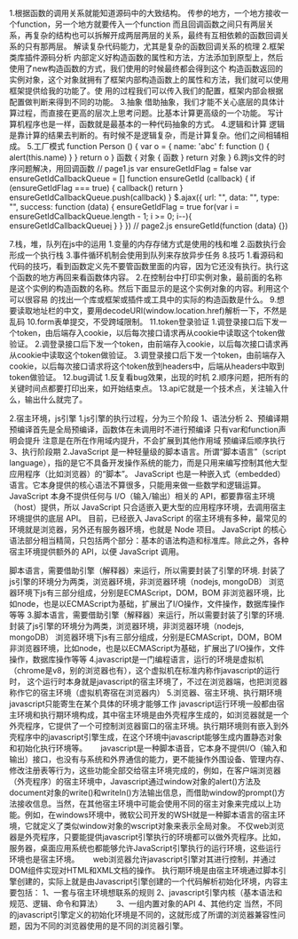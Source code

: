 1.根据函数的调用关系就能知道源码中的大致结构。
  传参的地方，一个地方接收一个function，另一个地方就要传入一个function
  而且回调函数之间只有两层关系，再复杂的结构也可以拆解开成两层两层的关系，最终有互相依赖的函数回调关系的只有那两层。
  解读复杂代码能力，尤其是复杂的函数回调关系的梳理
2.框架类库插件源码分析
  内部定义好构造函数的属性和方法，方法添加到原型上，然后使用了new构造函数的方式，我们使用的时候最终都会得到这个
  构造函数返回的实例对象，这个对象就拥有了框架内部构造函数上的属性和方法，我们就可以使用框架提供给我的功能了。使
  用的过程我们可以传入我们的配置，框架内部会根据配置做判断来得到不同的功能。
3.抽象
  借助抽象，我们才能不关心底层的具体计算过程，而直接在更高的层次上思考问题。比基本计算更高级的一个功能。
  写计算机程序也是一样，函数就是最基本的一种代码抽象的方式。
4.逻辑和计算
  逻辑是靠计算的结果去判断的。有时候不是逻辑复杂，而是计算复杂。他们之间相辅相成。
5.工厂模式
  function Person () {
    var o = {
      name: 'abc'
      f: function () {
        alert(this.name)
      }
    }
    return o
  }
  函数 {
    对象 {
      函数
    }
    return 对象
  }
6.跨js文件的时序问题解决，用回调函数
  // page1.js
    var ensureGetIdFlag = false
    var ensureGetIdCallbackQueue = []
    function ensureGetId (callback) {
      if (ensureGetIdFlag === true) {
        callback()
        return
      }
      ensureGetIdCallbackQueue.push(callback)
    }
    $.ajax({
      url: "",
      data: "",
      type: "",
      success: function (data) {
        ensureGetIdFlag = true
        for(var i = ensureGetIdCallbackQueue.length - 1; i >= 0; i--){
          ensureGetIdCallbackQueue[i](data)
        }
      }
    })
  // page2.js
    ensureGetId(function (data) {})

7.栈，堆，队列在js中的运用
  1.变量的内存存储方式是使用的栈和堆
  2.函数执行会形成一个执行栈
  3.事件循环机制会使用到队列来存放异步任务
8.技巧
  1.看源码和代码的技巧，看到函数定义先不要管函数里面的内容，因为它还没有执行。执行这个函数的地方再回来看函数体内容。
  2.在控制台中打印实例对象，最前面的名称是这个实例的构造函数的名称。然后下面显示的是这个实例对象的内容。利用这个可以很容易
    的找出一个库或框架或插件或工具中的实际的构造函数是什么。
9.想要读取地址栏的中文，要用decodeURI(window.location.href)解析一下，不然是乱码
10.form表单提交，不受跨域限制。
11.token登录验证
  1.调登录接口后下发一个token，由后端存入cookie，以后每次接口请求再从cookie中读取这个token做验证。
  2.调登录接口后下发一个token，由前端存入cookie，以后每次接口请求再从cookie中读取这个token做验证。
  3.调登录接口后下发一个token，由前端存入cookie，以后每次接口请求将这个token放到headers中，后端从headers中取到token做验证。
12.bug调试
	1.反复看bug效果，出现的时机
	2.顺序问题，把所有的关键时间点都要打印出来，如开始结束点。
13.api它就是一个技术点，关注输入什么，输出什么就完了。



2.宿主环境，js引擎
    1.js引擎的执行过程，分为三个阶段
        1、语法分析
        2、预编译期
          预编译首先是全局预编译，函数体在未调用时不进行预编译
          只有var和function声明会提升
          注意是在所在作用域内提升，不会扩展到其他作用域
          预编译后顺序执行
        3、执行阶段期
    2.JavaScript 是一种轻量级的脚本语言。所谓“脚本语言”（script language），指的是它不具备开发操作系统的能力，而是只用来编写控制其他大型应用程序（比如浏览器）的“脚本”。
      JavaScript 也是一种嵌入式（embedded）语言。它本身提供的核心语法不算很多，只能用来做一些数学和逻辑运算。JavaScript 本身不提供任何与 I/O（输入/输出）相关的 API，都要靠宿主环境（host）提供，所以 JavaScript 只合适嵌入更大型的应用程序环境，去调用宿主环境提供的底层 API。
      目前，已经嵌入 JavaScript 的宿主环境有多种，最常见的环境就是浏览器，另外还有服务器环境，也就是 Node 项目。
      JavaScript 的核心语法部分相当精简，只包括两个部分：基本的语法构造和标准库。除此之外，各种宿主环境提供额外的 API，以便 JavaScript 调用。

脚本语言，需要借助引擎（解释器）来运行，所以需要封装了引擎的环境.
  封装了js引擎的环境分为两类，浏览器环境，非浏览器环境（nodejs, mongoDB）
  浏览器环境下js有三部分组成，分别是ECMAScript，DOM，BOM
  非浏览器环境，比如node，也是以ECMAScript为基础，扩展出了I/O操作，文件操作，数据库操作等等
3.脚本语言，需要借助引擎（解释器）来运行，所以需要封装了引擎的环境.
  封装了js引擎的环境分为两类，浏览器环境，非浏览器环境（nodejs, mongoDB）
  浏览器环境下js有三部分组成，分别是ECMAScript，DOM，BOM
  非浏览器环境，比如node，也是以ECMAScript为基础，扩展出了I/O操作，文件操作，数据库操作等等
4.javascript是一门编程语言，运行的环境是虚拟机（chrome是v8，别的浏览器也有），这个虚拟机在标准内称作javascript的运行时，
  这个运行时本身就是javascript的宿主环境了，不过在浏览器端，也把浏览器称作它的宿主环境（虚拟机寄宿在浏览器内）
5.浏览器、宿主环境、执行期环境
  javascript只能寄生在某个具体的环境才能够工作
  javascript运行环境一般都由宿主环境和执行期环境构成，其中宿主环境是由外壳程序生成的，如浏览器就是一个外壳程序，它提供了一个可控制浏览器窗口的宿主环境。执行期环境则有嵌入到外壳程序中的javascript引擎生成，在这个环境中javascript能够生成内置静态对象和初始化执行环境等。　　
  javascript是一种脚本语音，它本身不提供I/O（输入和输出）接口，也没有与系统和外界通信的能力，更不能操作外围设备、管理内存、修改注册表等行为，这些功能全部交给宿主环境完成的，例如，在客户端浏览器（外壳程序）的宿主环境中，Javascript通过window对象的alert()方法及document对象的write()和writeIn()方法输出信息，而借助window的prompt()方法接收信息。当然，在其他宿主环境中可能会使用不同的宿主对象来完成以上功能。例如，在windows环境中，微软公司开发的WSH就是一种脚本语言的宿主环境，它就定义了类似window对象的wscript对象来表示全局对象。
  不仅web浏览器是外壳程序，只要能提供javascript引擎执行的环境都可以做外壳程序。比如，服务器，桌面应用系统也都能够允许JavaScript引擎执行的运行环境，这些运行环境也是宿主环境。　　
  web浏览器允许javascript引擎对其进行控制，并通过DOM组件实现对HTML和XML文档的操作。
  执行期环境是由宿主环境通过脚本引擎创建的，实际上就是由Javascript引擎创建的一个代码解析初始化环境，内容主要包括：
    1、一套与宿主环境想联系的规则
    2、javascript引擎内核（基本语法和规范、逻辑、命令和算法）　　
    3、一组内置对象的API
    4、其他约定
  当然，不同的javascript引擎定义的初始化环境是不同的，这就形成了所谓的浏览器兼容性问题，因为不同的浏览器使用的是不同的浏览器引擎。      









